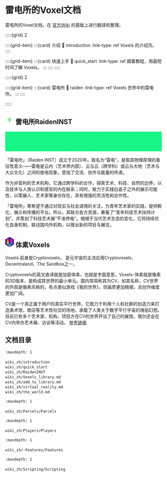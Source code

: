 # 雷电所的Voxel文档

雷电所的Voxel文档，在 [官方Wiki](https://wiki.cryptovoxels.com/) 的基础上进行翻译和整理。                                      

:::::{grid} 2

::::{grid-item}
:::{card} 介绍
:link: introduction
:link-type: ref
Voxels 的介绍页。
::::

::::{grid-item}
:::{card} 快速上手
:link: quick_start
:link-type: ref
跟着教程，用最短时间了解 Voxels。
:::
::::
:::::

:::::{grid} 2

::::{grid-item}
:::{card} 雷电所
:link: raiden
:link-type: ref
Voxels 世界中的雷电所。
:::
::::

:::::

## <img width='28' src='_static/img/RaidenINST_logo.jpg' /> 雷电所RaidenINST

![雷电所](_static/img/RaidenINST.gif)

「雷电所」（Raiden INST）成⽴于2020年。取名为“雷电”，是取其物理原理的象征性意义——雷电是云内（艺术界内部）、云与云（跨学科）或云与大地（艺术与大众文化）之间的放电现象，意指了交流、协作与能量的传递。

作为非营利的艺术机构，它通过跨学科的合作，探索艺术、科技、自然的边界，以及技术与⼈类认识和感官的内在联系；同时，致⼒于实践⽩盒⼦之外的展示可能性，以策展⼈、艺术家等身份存在，具有很强的灵活性和合作性。 

「雷电所」寄希望于通过对现实与社会语境的关注，为青年艺术家的实践，提供孵化、展示和传播的平台。所以，其联合各方资源，筹备了“青年科技艺术扶持计划”，并策划了科技艺术展“不准停电”。根植于当代艺术生态的变化，它将持续优化自身机制，联动国内外机构，以推出新的项目与展览。


## <img width='28' src='_static/img/logo.jpg' /> 体素Voxels

Voxels 前身是Cryptovoxels， 是元宇宙的主流应用Cryptovoxels、Decentraland、The Sandbox之一。

Cryptovoxels的英文直译就是加密体素，也就是字面意思，Voxels-体素就是像素的3D版本，是构成其世界的最小单元。国内常简称其为CV，如其名称，CV世界的外观是像素风格的，有点类似游戏《我的世界》，但画质更加精细，且创作维度更加广阔。

CV是一个真正属于用户的真实平行世界，它致力于利用个人和社群的创造力来打造美术馆，商店等艺术性社交的场地，承载了人类关于数字平行宇宙的瑰丽幻想。目前已有多个艺术家、机构、项目方在CV的世界开设了自己的展馆，偶尔还会在CV内举办艺术展、访谈等活动。 [参考链接](https://www.yuanyuzhouneican.com/article-473842.html)

## 文档目录

```{toctree}
:maxdepth: 1

wiki_zh/introduction
wiki_zh/quick_start
wiki_zh/RaidenINST
wiki_zh/Voxels_library.md
wiki_zh/add_to_library.md
wiki_zh/virtual_reality.md
wiki_zh/the_world.md
```



```{toctree}
:maxdepth: 1

wiki_zh/Parcels/Parcels
```


```{toctree}
:maxdepth: 1

wiki_zh/Players/Players
```


```{toctree}
:maxdepth: 1

wiki_zh/-Features/Features

```


```{toctree}
:maxdepth: 1

wiki_zh/Scripting/Scripting
```

